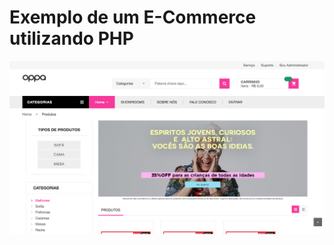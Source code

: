 #  Exemplo de um E-Commerce utilizando PHP

<p align="center">
  <img src="https://github.com/lucabelezal/E-Commerce/blob/master/git_img/img_01.png" width="800"/>
</p>
